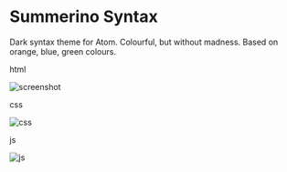 # Summerino Syntax

Dark syntax theme for Atom. Colourful, but without madness. Based on orange, blue, green colours.

html

![screenshot](http://i.imgur.com/T0yVxME.png)

css

![css](http://i.imgur.com/ZAoXkAN.png)

js

![js](http://i.imgur.com/Hf0QuW5.png)
